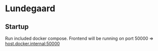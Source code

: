 # Lundegaard
## Startup
Run included docker compose.
Frontend will be running on port 50000 => [host.docker.internal:50000](host.docker.internal:50000)

